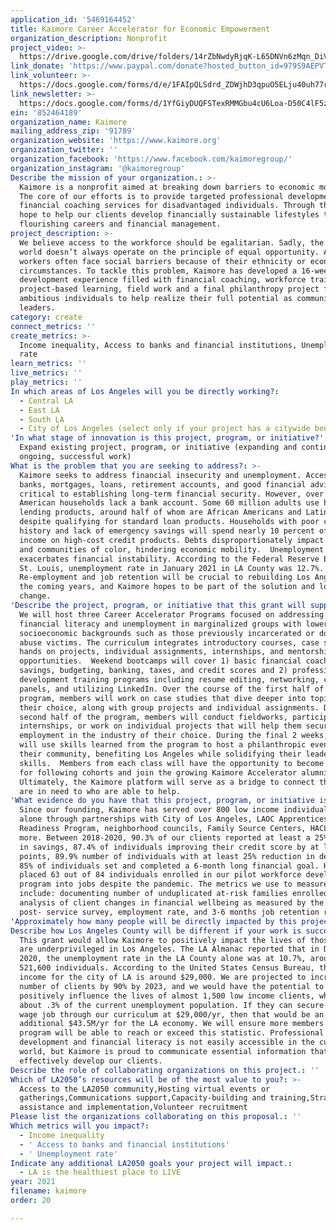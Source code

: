 ```yaml
---
application_id: '5469164452'
title: Kaimore Career Accelerator for Economic Empowerment
organization_description: Nonprofit
project_video: >-
  https://drive.google.com/drive/folders/14rZbNwdyRjqK-L65DNVn6zMqn_DiV64V?usp=sharing
link_donate: 'https://www.paypal.com/donate?hosted_button_id=979S9AEPVTTUL'
link_volunteer: >-
  https://docs.google.com/forms/d/e/1FAIpQLSdrd_ZDWjhD3qpuO5ELju40uh77rK_QRSMLTlHLyMrn_IRqUQ/viewform
link_newsletter: >-
  https://docs.google.com/forms/d/1YfGiyDUQFSTexRMMGbu4cU6Loa-D50C4lF5zVhmYXtI/edit
ein: '852464189'
organization_name: Kaimore
mailing_address_zip: '91789'
organization_website: 'https://www.kaimore.org'
organization_twitter: ''
organization_facebook: 'https://www.facebook.com/kaimoregroup/'
organization_instagram: '@kaimoregroup'
Describe the mission of your organization.: >-
  Kaimore is a nonprofit aimed at breaking down barriers to economic mobility.
  The core of our efforts is to provide targeted professional development and
  financial coaching services for disadvantaged individuals. Through this, we
  hope to help our clients develop financially sustainable lifestyles through
  flourishing careers and financial management.
project_description: >-
  We believe access to the workforce should be egalitarian. Sadly, the real
  world doesn’t always operate on the principle of equal opportunity. Aspiring
  workers often face social barriers because of their ethnicity or economic
  circumstances. To tackle this problem, Kaimore has developed a 16-week
  development experience filled with financial coaching, workforce training,
  project-based learning, field work and a final philanthropy project for
  ambitious individuals to help realize their full potential as community
  leaders.
category: create
connect_metrics: ''
create_metrics: >-
  Income inequality, Access to banks and financial institutions, Unemployment
  rate
learn_metrics: ''
live_metrics: ''
play_metrics: ''
In which areas of Los Angeles will you be directly working?:
  - Central LA
  - East LA
  - South LA
  - City of Los Angeles (select only if your project has a citywide benefit)
'In what stage of innovation is this project, program, or initiative?': >-
  Expand existing project, program, or initiative (expanding and continuing
  ongoing, successful work)
What is the problem that you are seeking to address?: >-
  Kaimore seeks to address financial insecurity and unemployment. Access to
  banks, mortgages, loans, retirement accounts, and good financial advice is
  critical to establishing long-term financial security. However, over 9 million
  American households lack a bank account. Some 60 million adults use high-cost
  lending products, around half of whom are African Americans and Latinos,
  despite qualifying for standard loan products. Households with poor credit
  history and lack of emergency savings will spend nearly 10 percent of their
  income on high-cost credit products. Debts disproportionately impact families
  and communities of color, hindering economic mobility.  Unemployment further
  exacerbates financial instability. According to the Federal Reserve Bank of
  St. Louis, unemployment rate in January 2021 in LA County was 12.7%.
  Re-employment and job retention will be crucial to rebuilding Los Angeles in
  the coming years, and Kaimore hopes to be part of the solution and long-term
  change.
'Describe the project, program, or initiative that this grant will support to address the problem identified.': >-
  We will host three Career Accelerator Programs focused on addressing low
  financial literacy and unemployment in marginalized groups with lower
  socioeconomic backgrounds such as those previously incarcerated or domestic
  abuse victims. The curriculum integrates introductory courses, case studies,
  hands on projects, individual assignments, internships, and mentorship
  opportunities.  Weekend bootcamps will cover 1) basic financial coaching on
  savings, budgeting, banking, taxes, and credit scores and 2) professional
  development training programs including resume editing, networking, career
  panels, and utilizing LinkedIn. Over the course of the first half of the
  program, members will work on case studies that dive deeper into topics of
  their choice, along with group projects and individual assignments. During the
  second half of the program, members will conduct fieldworks, participate in
  internships, or work on individual projects that will help them secure
  employment in the industry of their choice. During the final 2 weeks, members
  will use skills learned from the program to host a philanthropic event for
  their community, benefiting Los Angeles while solidifying their leadership
  skills.  Members from each class will have the opportunity to become mentors
  for following cohorts and join the growing Kaimore Accelerator alumni network.
  Ultimately, the Kaimore platform will serve as a bridge to connect those who
  are in need to who are able to help.
'What evidence do you have that this project, program, or initiative is or will be successful, and how will you define and measure success?': >-
  Since our founding, Kaimore has served over 800 low income individuals in 2020
  alone through partnerships with City of Los Angeles, LAOC Apprenticeship
  Readiness Program, neighborhood councils, Family Source Centers, HACLA, and
  more. Between 2018-2020, 90.3% of our clients reported at least a 25% increase
  in savings, 87.4% of individuals improving their credit score by at least 35
  points, 89.9% number of individuals with at least 25% reduction in debt, and
  85% of individuals set and completed a 6-month long financial goal. Kaimore
  placed 63 out of 84 individuals enrolled in our pilot workforce development
  program into jobs despite the pandemic. The metrics we use to measure impact
  include: documenting number of unduplicated at-risk families enrolled,
  analysis of client changes in financial wellbeing as measured by the pre- and
  post- service survey, employment rate, and 3-6 months job retention rate. 
'Approximately how many people will be directly impacted by this project, program, or initiative?': '100'
Describe how Los Angeles County will be different if your work is successful.: >-
  This grant would allow Kaimore to positively impact the lives of those that
  are underprivileged in Los Angeles. The LA Almanac reported that in December
  2020, the unemployment rate in the LA County alone was at 10.7%, around
  521,600 individuals. According to the United States Census Bureau, the median
  income for the city of LA is around $29,000. We are projected to increase the
  number of clients by 90% by 2023, and we would have the potential to
  positively influence the lives of almost 1,500 low income clients, which is
  about .3% of the current unemployment population. If they can secure a median
  wage job through our curriculum at $29,000/yr, then that would be an
  additional $43.5M/yr for the LA economy. We will ensure more members of our
  program will be able to reach or exceed this statistic. Professional
  development and financial literacy is not easily accessible in the current
  world, but Kaimore is proud to communicate essential information that will
  effectively develop our clients.
Describe the role of collaborating organizations on this project.: ''
Which of LA2050’s resources will be of the most value to you?: >-
  Access to the LA2050 community,Hosting virtual events or
  gatherings,Communications support,Capacity-building and training,Strategy
  assistance and implementation,Volunteer recruitment
Please list the organizations collaborating on this proposal.: ''
Which metrics will you impact?:
  - Income inequality
  - ' Access to banks and financial institutions'
  - ' Unemployment rate'
Indicate any additional LA2050 goals your project will impact.:
  - LA is the healthiest place to LIVE
year: 2021
filename: kaimore
order: 20

---
```

